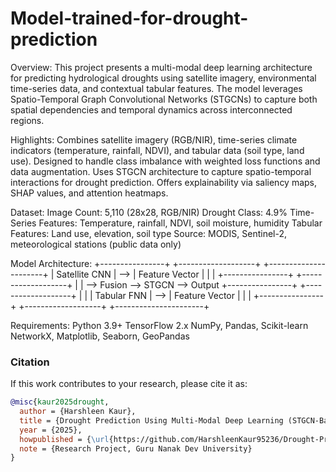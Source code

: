 # Model-trained-for-drought-prediction
Overview:
  This project presents a multi-modal deep learning architecture for predicting hydrological droughts using satellite imagery, environmental time-series data, and contextual tabular features. The      model leverages Spatio-Temporal Graph Convolutional Networks (STGCNs) to capture both spatial dependencies and temporal dynamics across interconnected regions.
  
Highlights:
  Combines satellite imagery (RGB/NIR), time-series climate indicators (temperature, rainfall, NDVI), and tabular data (soil type, land use).
  Designed to handle class imbalance with weighted loss functions and data augmentation.
  Uses STGCN architecture to capture spatio-temporal interactions for drought prediction.
  Offers explainability via saliency maps, SHAP values, and attention heatmaps.
  
Dataset:
  Image Count: 5,110 (28x28, RGB/NIR)
  Drought Class: 4.9%
  Time-Series Features: Temperature, rainfall, NDVI, soil moisture, humidity
  Tabular Features: Land use, elevation, soil type
  Source: MODIS, Sentinel-2, meteorological stations (public data only)

Model Architecture:
  +----------------+     +-------------------+     +----------------------+
| Satellite CNN  | --> | Feature Vector     |     |                      |
+----------------+     +-------------------+     |                      |
                                                   --> Fusion --> STGCN --> Output
+----------------+     +-------------------+     |                      |
| Tabular FNN    | --> | Feature Vector     |     |                      |
+----------------+     +-------------------+     +----------------------+

Requirements:
  Python 3.9+
  TensorFlow 2.x
  NumPy, Pandas, Scikit-learn
  NetworkX, Matplotlib, Seaborn, GeoPandas

### Citation

If this work contributes to your research, please cite it as:

```bibtex
@misc{kaur2025drought,
  author = {Harshleen Kaur},
  title = {Drought Prediction Using Multi-Modal Deep Learning (STGCN-Based)},
  year = {2025},
  howpublished = {\url{https://github.com/HarshleenKaur95236/Drought-Prediction-Using-Multi-Modal-Deep-Learning-STGCN-Based.}},
  note = {Research Project, Guru Nanak Dev University}
}

